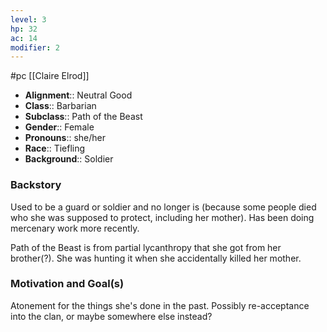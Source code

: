 ```yaml
---
level: 3
hp: 32
ac: 14
modifier: 2
---
```

 #pc [[Claire Elrod]]

* **Alignment**:: Neutral Good
* **Class**:: Barbarian
* **Subclass**:: Path of the Beast
* **Gender**:: Female
* **Pronouns**:: she/her
* **Race**:: Tiefling
* **Background**:: Soldier

### Backstory

Used to be a guard or soldier and no longer is (because some people died who she was supposed to protect, including her mother). Has been doing mercenary work more recently.

Path of the Beast is from partial lycanthropy that she got from her brother(?). She was hunting it when she accidentally killed her mother.

### Motivation and Goal(s)

Atonement for the things she's done in the past. Possibly re-acceptance into the clan, or maybe somewhere else instead?
